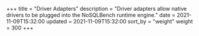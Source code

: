 +++
title = "Driver Adapters"
description = "Driver adapters allow native drivers to be plugged into the NoSQLBench runtime engine."
date = 2021-11-09T15:32:00
updated = 2021-11-09T15:32:00
sort_by = "weight"
weight = 300
+++
